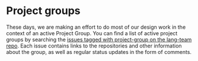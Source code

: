 # Project groups

These days, we are making an effort to do most of our design work in the context
of an active Project Group. You can find a list of active project groups by
searching the [issues tagged with project-group on the lang-team repo][pg]. Each
issue contains links to the repositories and other information about the group,
as well as regular status updates in the form of comments.

[pg]: https://github.com/rust-lang/lang-team/labels/project-group